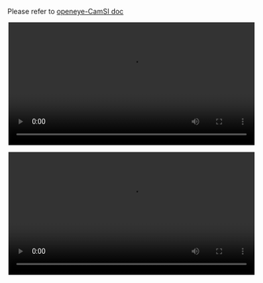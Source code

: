 Please refer to [openeye-CamSI doc](https://github.com/chili-chips-ba/openeye-CamSI/tree/main/0.doc) 

<p align="center">
  <video src="video/qt_udp.mp4" width="500px" controls></video>
</p>

<p align="center">
  <video src="video/python_udp.mp4" width="500px" controls></video>
</p>
